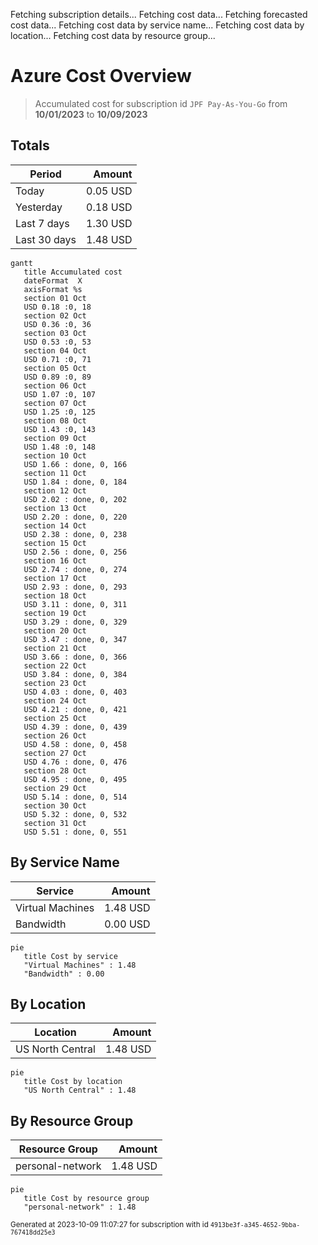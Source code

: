 Fetching subscription details...
Fetching cost data...
Fetching forecasted cost data...
Fetching cost data by service name...
Fetching cost data by location...
Fetching cost data by resource group...
# Azure Cost Overview

> Accumulated cost for subscription id `JPF Pay-As-You-Go` from **10/01/2023** to **10/09/2023**

## Totals

|Period|Amount|
|---|---:|
|Today|0.05 USD|
|Yesterday|0.18 USD|
|Last 7 days|1.30 USD|
|Last 30 days|1.48 USD|

```mermaid
gantt
   title Accumulated cost
   dateFormat  X
   axisFormat %s
   section 01 Oct
   USD 0.18 :0, 18
   section 02 Oct
   USD 0.36 :0, 36
   section 03 Oct
   USD 0.53 :0, 53
   section 04 Oct
   USD 0.71 :0, 71
   section 05 Oct
   USD 0.89 :0, 89
   section 06 Oct
   USD 1.07 :0, 107
   section 07 Oct
   USD 1.25 :0, 125
   section 08 Oct
   USD 1.43 :0, 143
   section 09 Oct
   USD 1.48 :0, 148
   section 10 Oct
   USD 1.66 : done, 0, 166
   section 11 Oct
   USD 1.84 : done, 0, 184
   section 12 Oct
   USD 2.02 : done, 0, 202
   section 13 Oct
   USD 2.20 : done, 0, 220
   section 14 Oct
   USD 2.38 : done, 0, 238
   section 15 Oct
   USD 2.56 : done, 0, 256
   section 16 Oct
   USD 2.74 : done, 0, 274
   section 17 Oct
   USD 2.93 : done, 0, 293
   section 18 Oct
   USD 3.11 : done, 0, 311
   section 19 Oct
   USD 3.29 : done, 0, 329
   section 20 Oct
   USD 3.47 : done, 0, 347
   section 21 Oct
   USD 3.66 : done, 0, 366
   section 22 Oct
   USD 3.84 : done, 0, 384
   section 23 Oct
   USD 4.03 : done, 0, 403
   section 24 Oct
   USD 4.21 : done, 0, 421
   section 25 Oct
   USD 4.39 : done, 0, 439
   section 26 Oct
   USD 4.58 : done, 0, 458
   section 27 Oct
   USD 4.76 : done, 0, 476
   section 28 Oct
   USD 4.95 : done, 0, 495
   section 29 Oct
   USD 5.14 : done, 0, 514
   section 30 Oct
   USD 5.32 : done, 0, 532
   section 31 Oct
   USD 5.51 : done, 0, 551
```

## By Service Name

|Service|Amount|
|---|---:|
|Virtual Machines|1.48 USD|
|Bandwidth|0.00 USD|

```mermaid
pie
   title Cost by service
   "Virtual Machines" : 1.48
   "Bandwidth" : 0.00
```

## By Location

|Location|Amount|
|---|---:|
|US North Central|1.48 USD|

```mermaid
pie
   title Cost by location
   "US North Central" : 1.48
```

## By Resource Group

|Resource Group|Amount|
|---|---:|
|personal-network|1.48 USD|

```mermaid
pie
   title Cost by resource group
   "personal-network" : 1.48
```

<sup>Generated at 2023-10-09 11:07:27 for subscription with id `4913be3f-a345-4652-9bba-767418dd25e3`</sup>
